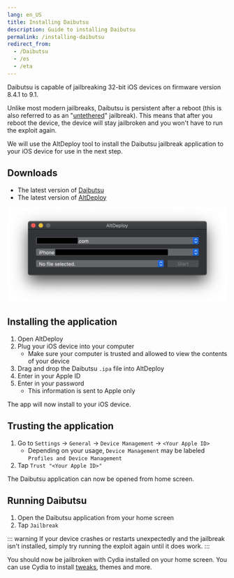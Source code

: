 ```yaml
---
lang: en_US
title: Installing Daibutsu
description: Guide to installing Daibutsu
permalink: /installing-daibutsu
redirect_from:
  - /Daibutsu
  - /es
  - /eta
---
```


Daibutsu is capable of jailbreaking 32-bit iOS devices on firmware version 8.4.1 to 9.1.

Unlike most modern jailbreaks, Daibutsu is persistent after a reboot (this is also referred to as an "[untethered](/types-of-jailbreak/#untethered-jailbreaks)" jailbreak). This means that after you reboot the device, the device will stay jailbroken and you won't have to run the exploit again.

We will use the AltDeploy tool to install the Daibutsu jailbreak application to your iOS device for use in the next step.

## Downloads

- The latest version of [Daibutsu](https://etasonjb.tihmstar.net/)
- The latest version of [AltDeploy](https://github.com/pixelomer/AltDeploy/releases)

![A screenshot of the AltDeploy application](/assets/images/altdeploy.png)

## Installing the application

1. Open AltDeploy
1. Plug your iOS device into your computer
    - Make sure your computer is trusted and allowed to view the contents of your device
1. Drag and drop the Daibutsu `.ipa` file into AltDeploy
1. Enter in your Apple ID
1. Enter in your password
    - This information is sent to Apple only

The app will now install to your iOS device.

## Trusting the application

1. Go to `Settings` -> `General` -> `Device Management` -> `<Your Apple ID>`
    - Depending on your usage, `Device Management` may be labeled `Profiles and Device Management`
1. Tap `Trust "<Your Apple ID>"`

The Daibutsu application can now be opened from home screen.

## Running Daibutsu

1. Open the Daibutsu application from your home screen
1. Tap `Jailbreak`

::: warning
If your device crashes or restarts unexpectedly and the jailbreak isn't installed, simply try running the exploit again until it does work.
:::

You should now be jailbroken with Cydia installed on your home screen. You can use Cydia to install [tweaks](/faq/#what-are-tweaks), themes and more.